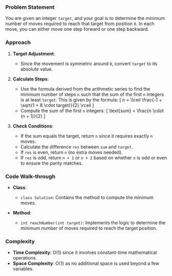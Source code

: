 ### Problem Statement
You are given an integer `target`, and your goal is to determine the minimum number of moves required to reach that target from position `0`. In each move, you can either move one step forward or one step backward.

### Approach
1. **Target Adjustment**:
   - Since the movement is symmetric around `0`, convert `target` to its absolute value.

2. **Calculate Steps**:
   - Use the formula derived from the arithmetic series to find the minimum number of steps `n` such that the sum of the first `n` integers is at least `target`. This is given by the formula:
     \[
     n = \lceil \frac{-1 + \sqrt{1 + 8 \cdot target}}{2} \rceil
     \]
   - Compute the sum of the first `n` integers: 
     \[
     \text{sum} = \frac{n \cdot (n + 1)}{2}
     \]

3. **Check Conditions**:
   - If the sum equals the target, return `n` since it requires exactly `n` moves.
   - Calculate the difference `res` between `sum` and `target`.
   - If `res` is even, return `n` (no extra moves needed).
   - If `res` is odd, return `n + 1` or `n + 2` based on whether `n` is odd or even to ensure the parity matches.

### Code Walk-through
- **Class**:
  - `class Solution`: Contains the method to compute the minimum moves.

- **Method**:
  - `int reachNumber(int target)`: Implements the logic to determine the minimum number of moves required to reach the target position.

### Complexity
- **Time Complexity**: O(1) since it involves constant-time mathematical operations.
- **Space Complexity**: O(1) as no additional space is used beyond a few variables.
